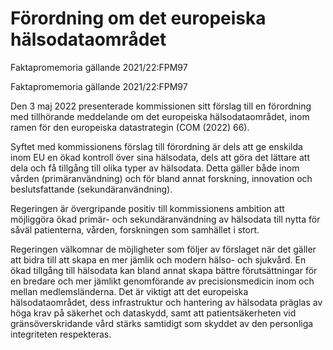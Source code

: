# Förordning om det europeiska hälsodataområdet

Faktapromemoria gällande 2021/22:FPM97

Faktapromemoria gällande 2021/22:FPM97

Den 3 maj 2022 presenterade kommissionen sitt förslag till en förordning med tillhörande meddelande om det europeiska hälsodataområdet, inom ramen för den europeiska datastrategin (COM (2022) 66).

Syftet med kommissionens förslag till förordning är dels att ge enskilda inom EU en ökad kontroll över sina hälsodata, dels att göra det lättare att dela och få tillgång till olika typer av hälsodata. Detta gäller både inom vården (primäranvändning) och för bland annat forskning, innovation och beslutsfattande (sekundäranvändning).

Regeringen är övergripande positiv till kommissionens ambition att möjliggöra ökad primär- och sekundäranvändning av hälsodata till nytta för såväl patienterna, vården, forskningen som samhället i stort.

Regeringen välkomnar de möjligheter som följer av förslaget när det gäller att bidra till att skapa en mer jämlik och modern hälso- och sjukvård. En ökad tillgång till hälsodata kan bland annat skapa bättre förutsättningar för en bredare och mer jämlikt genomförande av precisionsmedicin inom och mellan medlemsländerna. Det är viktigt att det europeiska hälsodataområdet, dess infrastruktur och hantering av hälsodata präglas av höga krav på säkerhet och dataskydd, samt att patientsäkerheten vid gränsöverskridande vård stärks samtidigt som skyddet av den personliga integriteten respekteras.
